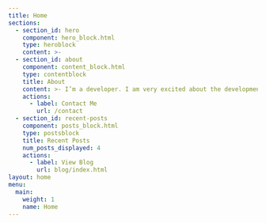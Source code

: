 ```yaml
---
title: Home
sections:
  - section_id: hero
    component: hero_block.html
    type: heroblock
    content: >-
  - section_id: about
    component: content_block.html
    type: contentblock
    title: About
    content: >- I’m a developer. I am very excited about the development communities, entrepreneurship and especially open source.
    actions:
      - label: Contact Me
        url: /contact
  - section_id: recent-posts
    component: posts_block.html
    type: postsblock
    title: Recent Posts
    num_posts_displayed: 4
    actions:
      - label: View Blog
        url: blog/index.html
layout: home
menu:
  main:
    weight: 1
    name: Home
---
```

